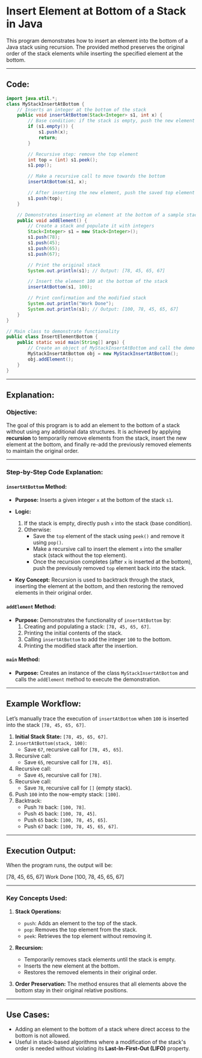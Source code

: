 # Insert Element at Bottom of a Stack in Java

This program demonstrates how to insert an element into the bottom of a Java stack using recursion. The provided method preserves the original order of the stack elements while inserting the specified element at the bottom.

---

## Code:

```java
import java.util.*;
class MyStackInsertAtBottom {
    // Inserts an integer at the bottom of the stack
    public void insertAtBottom(Stack<Integer> s1, int x) {
        // Base condition: if the stack is empty, push the new element
        if (s1.empty()) {
            s1.push(x);
            return;
        }

        // Recursive step: remove the top element
        int top = (int) s1.peek();
        s1.pop();

        // Make a recursive call to move towards the bottom
        insertAtBottom(s1, x);

        // After inserting the new element, push the saved top element back
        s1.push(top);
    }

    // Demonstrates inserting an element at the bottom of a sample stack
    public void addElement() {
        // Create a stack and populate it with integers
        Stack<Integer> s1 = new Stack<Integer>();
        s1.push(78);
        s1.push(45);
        s1.push(65);
        s1.push(67);

        // Print the original stack
        System.out.println(s1); // Output: [78, 45, 65, 67]

        // Insert the element 100 at the bottom of the stack
        insertAtBottom(s1, 100);

        // Print confirmation and the modified stack
        System.out.println("Work Done");
        System.out.println(s1); // Output: [100, 78, 45, 65, 67]
    }
}

// Main class to demonstrate functionality
public class InsertElementBottom {
    public static void main(String[] args) {
        // Create an object of MyStackInsertAtBottom and call the demo method
        MyStackInsertAtBottom obj = new MyStackInsertAtBottom();
        obj.addElement();
    }
}
```

---

## Explanation:

### Objective:
The goal of this program is to add an element to the bottom of a stack without using any additional data structures. It is achieved by applying **recursion** to temporarily remove elements from the stack, insert the new element at the bottom, and finally re-add the previously removed elements to maintain the original order.

---

### Step-by-Step Code Explanation:

#### `insertAtBottom` Method:

- **Purpose:** Inserts a given integer `x` at the bottom of the stack `s1`.
- **Logic:**
    1. If the stack is empty, directly push `x` into the stack (base condition).
    2. Otherwise:
        - Save the `top` element of the stack using `peek()` and remove it using `pop()`.
        - Make a recursive call to insert the element `x` into the smaller stack (stack without the top element).
        - Once the recursion completes (after `x` is inserted at the bottom), push the previously removed `top` element back into the stack.

- **Key Concept:** Recursion is used to backtrack through the stack, inserting the element at the bottom, and then restoring the removed elements in their original order.

#### `addElement` Method:

- **Purpose:** Demonstrates the functionality of `insertAtBottom` by:
    1. Creating and populating a stack: `[78, 45, 65, 67]`.
    2. Printing the initial contents of the stack.
    3. Calling `insertAtBottom` to add the integer `100` to the bottom.
    4. Printing the modified stack after the insertion.

#### `main` Method:

- **Purpose:** Creates an instance of the class `MyStackInsertAtBottom` and calls the `addElement` method to execute the demonstration.

---

## Example Workflow:

Let’s manually trace the execution of `insertAtBottom` when `100` is inserted into the stack `[78, 45, 65, 67]`.

1. **Initial Stack State:** `[78, 45, 65, 67]`.
2. `insertAtBottom(stack, 100)`:
    - Save `67`, recursive call for `[78, 45, 65]`.
3. Recursive call:
    - Save `65`, recursive call for `[78, 45]`.
4. Recursive call:
    - Save `45`, recursive call for `[78]`.
5. Recursive call:
    - Save `78`, recursive call for `[]` (empty stack).
6. Push `100` into the now-empty stack: `[100]`.
7. Backtrack:
    - Push `78` back: `[100, 78]`.
    - Push `45` back: `[100, 78, 45]`.
    - Push `65` back: `[100, 78, 45, 65]`.
    - Push `67` back: `[100, 78, 45, 65, 67]`.

---

## Execution Output:

When the program runs, the output will be:

[78, 45, 65, 67] 
Work Done
[100, 78, 45, 65, 67]


---

### Key Concepts Used:

1. **Stack Operations:**
    - `push`: Adds an element to the top of the stack.
    - `pop`: Removes the top element from the stack.
    - `peek`: Retrieves the top element without removing it.
2. **Recursion:**
    - Temporarily removes stack elements until the stack is empty.
    - Inserts the new element at the bottom.
    - Restores the removed elements in their original order.

3. **Order Preservation:** The method ensures that all elements above the bottom stay in their original relative positions.

---

## Use Cases:

- Adding an element to the bottom of a stack where direct access to the bottom is not allowed.
- Useful in stack-based algorithms where a modification of the stack's order is needed without violating its **Last-In-First-Out (LIFO)** property.